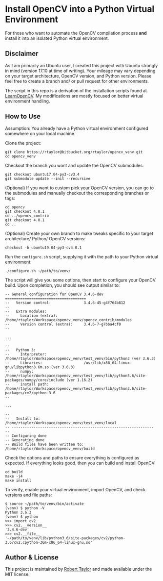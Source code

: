 # Install OpenCV into a Python Virtual Environment

For those who want to automate the OpenCV compilation process **and** install it into an isolated Python virtual environment.


## Disclaimer

As I am primarily an Ubuntu user, I created this project with Ubuntu strongly in mind (version 17.10 at time of writing). Your mileage may vary depending on your target architecture, OpenCV version, and Python version. Please feel free to create a branch and/ or pull request for other environments.

The script in this repo is a derivation of the installation scripts found at [LearnOpenCV](https://github.com/spmallick/learnopencv). My modifications are mostly focused on better virtual environment handling.


## How to Use

Assumption: You already have a Python virtual environment configured somewhere on your local machine.

Clone the project:

    git clone https://rtaylor@bitbucket.org/rtaylor/opencv_venv.git
    cd opencv_venv

Checkout the branch you want and update the OpenCV submodules:

    git checkout ubuntu17.04-py3-cv3.4
    git submodule update --init --recursive

(Optional) If you want to custom pick your OpenCV version, you can go to the submodules and manually checkout the corresponding branches or tags:

    cd opencv
    git checkout 4.0.1
    cd ../opencv_contrib
    git checkout 4.0.1
    cd ..

(Optional) Create your own branch to make tweaks specific to your target architecture/ Python/ OpenCV versions:

    checkout -b ubuntu19.04-py3-cv4.0.1

Run the `configure.sh` script, supplying it with the path to your Python virtual environment:

    ./configure.sh ~/path/to/venv/

The script will give you some options, then start to configure your OpenCV build. Upon completion, you should see output similar to:

    -- General configuration for OpenCV 3.4.6-dev =====================================
    --   Version control:               3.4.6-45-g4f764b812
    --
    --   Extra modules:
    --     Location (extra):            /home/rtaylor/Workspace/opencv_venv/opencv_contrib/modules
    --     Version control (extra):     3.4.6-7-g7bba4cf0
    --

    ...

    --
    --   Python 3:
    --     Interpreter:                 /home/rtaylor/Workspace/opencv_venv/test_venv/bin/python3 (ver 3.6.3)
    --     Libraries:                   /usr/lib/x86_64-linux-gnu/libpython3.6m.so (ver 3.6.3)
    --     numpy:                       /home/rtaylor/Workspace/opencv_venv/test_venv/lib/python3.6/site-packages/numpy/core/include (ver 1.16.2)
    --     install path:                /home/rtaylor/Workspace/opencv_venv/test_venv/lib/python3.6/site-packages/cv2/python-3.6
    --

    ...

    --
    --   Install to:                    /home/rtaylor/Workspace/opencv_venv/test_venv/local
    -- -----------------------------------------------------------------
    --
    -- Configuring done
    -- Generating done
    -- Build files have been written to: /home/rtaylor/Workspace/opencv_venv/build

Check the options and paths to ensure everything is configured as expected. If everything looks good, then you can build and install OpenCV:

    cd build
    make -j4
    make install

To verify, enable your virtual environment, import OpenCV, and check versions and file paths:

    $ source ~/path/to/venv/bin/activate
    (venv) $ python -V
    Python 3.6.3
    (venv) $ python
    >>> import cv2
    >>> cv2.__version__
    '3.4.6-dev'
    >>> cv2.__file__
    '~/path/to/venv/lib/python3.6/site-packages/cv2/python-3.6/cv2.cpython-36m-x86_64-linux-gnu.so'


## Author & License

This project is maintained by [Robert Taylor](mailto:rtaylor@pyrunner.com) and made available under the MIT license.
